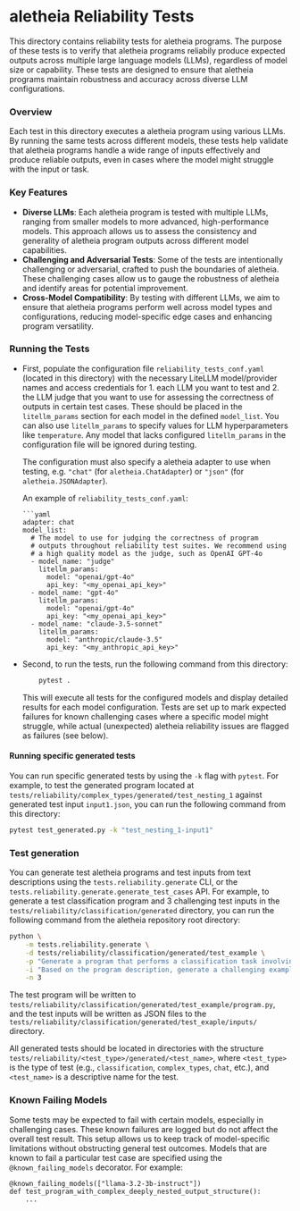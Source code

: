 # aletheia Reliability Tests

This directory contains reliability tests for aletheia programs. The purpose of these tests is to verify that aletheia programs reliabily produce expected outputs across multiple large language models (LLMs), regardless of model size or capability. These tests are designed to ensure that aletheia programs maintain robustness and accuracy across diverse LLM configurations.

### Overview

Each test in this directory executes a aletheia program using various LLMs. By running the same tests across different models, these tests help validate that aletheia programs handle a wide range of inputs effectively and produce reliable outputs, even in cases where the model might struggle with the input or task.

### Key Features

- **Diverse LLMs**: Each aletheia program is tested with multiple LLMs, ranging from smaller models to more advanced, high-performance models. This approach allows us to assess the consistency and generality of aletheia program outputs across different model capabilities.
- **Challenging and Adversarial Tests**: Some of the tests are intentionally challenging or adversarial, crafted to push the boundaries of aletheia. These challenging cases allow us to gauge the robustness of aletheia and identify areas for potential improvement.
- **Cross-Model Compatibility**: By testing with different LLMs, we aim to ensure that aletheia programs perform well across model types and configurations, reducing model-specific edge cases and enhancing program versatility.

### Running the Tests

- First, populate the configuration file `reliability_tests_conf.yaml` (located in this directory) with the necessary LiteLLM model/provider names and access credentials for 1. each LLM you want to test and 2. the LLM judge that you want to use for assessing the correctness of outputs in certain test cases. These should be placed in the `litellm_params` section for each model in the defined `model_list`. You can also use `litellm_params` to specify values for LLM hyperparameters like `temperature`. Any model that lacks configured `litellm_params` in the configuration file will be ignored during testing.

  The configuration must also specify a aletheia adapter to use when testing, e.g. `"chat"` (for `aletheia.ChatAdapter`) or `"json"` (for `aletheia.JSONAdapter`).

  An example of `reliability_tests_conf.yaml`:

      ```yaml
      adapter: chat
      model_list:
        # The model to use for judging the correctness of program
        # outputs throughout reliability test suites. We recommend using
        # a high quality model as the judge, such as OpenAI GPT-4o
        - model_name: "judge"
          litellm_params:
            model: "openai/gpt-4o"
            api_key: "<my_openai_api_key>"
        - model_name: "gpt-4o"
          litellm_params:
            model: "openai/gpt-4o"
            api_key: "<my_openai_api_key>"
        - model_name: "claude-3.5-sonnet"
          litellm_params:
            model: "anthropic/claude-3.5"
            api_key: "<my_anthropic_api_key>"

- Second, to run the tests, run the following command from this directory:

  ```bash
      pytest .
  ```

  This will execute all tests for the configured models and display detailed results for each model configuration. Tests are set up to mark expected failures for known challenging cases where a specific model might struggle, while actual (unexpected) aletheia reliability issues are flagged as failures (see below).

#### Running specific generated tests

You can run specific generated tests by using the `-k` flag with `pytest`. For example, to test the generated program located at `tests/reliability/complex_types/generated/test_nesting_1` against generated test input `input1.json`, you can run the following command from this directory:

```bash
pytest test_generated.py -k "test_nesting_1-input1"
```

### Test generation

You can generate test aletheia programs and test inputs from text descriptions using the `tests.reliability.generate` CLI, or the `tests.reliability.generate.generate_test_cases` API. For example, to generate a test classification program and 3 challenging test inputs in the `tests/reliability/classification/generated` directory, you can run the following command from the aletheia repository root directory:

```bash
python \
    -m tests.reliability.generate \
    -d tests/reliability/classification/generated/test_example \
    -p "Generate a program that performs a classification task involving objects with multiple properties. The task should be realistic" \
    -i "Based on the program description, generate a challenging example" \
    -n 3
```

The test program will be written to `tests/reliability/classification/generated/test_example/program.py`, and the test inputs will be written as JSON files to the `tests/reliability/classification/generated/test_exaple/inputs/` directory.

All generated tests should be located in directories with the structure `tests/reliability/<test_type>/generated/<test_name>`, where `<test_type>` is the type of test (e.g., `classification`, `complex_types`, `chat`, etc.), and `<test_name>` is a descriptive name for the test.

### Known Failing Models

Some tests may be expected to fail with certain models, especially in challenging cases. These known failures are logged but do not affect the overall test result. This setup allows us to keep track of model-specific limitations without obstructing general test outcomes. Models that are known to fail a particular test case are specified using the `@known_failing_models` decorator. For example:

```
@known_failing_models(["llama-3.2-3b-instruct"])
def test_program_with_complex_deeply_nested_output_structure():
    ...
```
